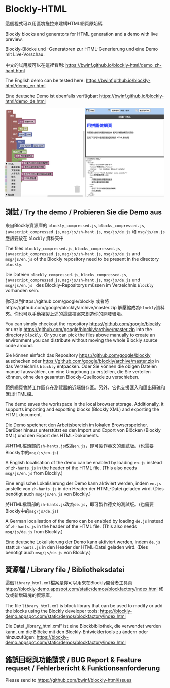 # Blockly-HTML

這個程式可以用區塊拖拉來建構HTML網頁原始碼

Blockly blocks and generators for HTML generation and a demo with live preview.

Blockly-Blöcke und -Generatoren zur HTML-Generierung und eine Demo mit Live-Vorschau.


中文的試用版可以在這裡看到: https://bwinf.github.io/blockly-html/demo_zh-hant.html

The English demo can be tested here: https://bwinf.github.io/blockly-html/demo_en.html

Eine deutsche Demo ist ebenfalls verfügbar: https://bwinf.github.io/blockly-html/demo_de.html


<img src="screenshot.png" width="500" alt="Screenshot" />


## 測試 / Try the demo / Probieren Sie die Demo aus

來自Blockly資源庫的 `blockly_compressed.js`, `blocks_compressed.js`, `javascript_compressed.js`, `msg/js/zh-hant.js`, `msg/js/de.js` 和 `msg/js/en.js ` 應該要放在 `blockly` 資料夾中

The files `blockly_compressed.js`, `blocks_compressed.js`, `javascript_compressed.js`,  `msg/js/zh-hant.js`, `msg/js/de.js` and `msg/js/en.js` of the Blockly repository need to be present in the directory `blockly`.

Die Dateien `blockly_compressed.js`, `blocks_compressed.js`, `javascript_compressed.js`, `msg/js/zh-hant.js`, `msg/js/de.js` und `msg/js/en.js ` des Blockly-Repositorys müssen im Verzeichnis `blockly` vorhanden sein.


你可以到https://github.com/google/blockly 或者將https://github.com/google/blockly/archive/master.zip 解壓縮成為`blockly`資料夾。你也可以手動複製上述的這些檔案來創造你的開發環境。

You can simply checkout the repository https://github.com/google/blockly or unzip https://github.com/google/blockly/archive/master.zip into the directory `blockly`. Or you can pick the files above manually to create an environment you can distribute without moving the whole Blockly source code around.

Sie können einfach das Repository https://github.com/google/blockly auschecken oder https://github.com/google/blockly/archive/master.zip in das Verzeichnis `blockly` entpacken.
Oder Sie können die obigen Dateien manuell auswählen, um eine Umgebung zu erstellen, die Sie verteilen können, ohne den gesamten Blockly-Quellcode zu verschieben.


範例網頁會將工作區存在瀏覽器的近端儲存區。另外，它也支援匯入和匯出磚磈和匯出HTML檔。

The demo saves the workspace in the local browser storage. 
Additionally, it supports importing and exporting blocks (Blockly XML) and exporting the HTML document.

Die Demo speichert den Arbeitsbereich im lokalen Browserspeicher.
Darüber hinaus unterstützt es den Import und Export von Blöcken (Blockly XML) und den Export des HTML-Dokuments.


將HTML檔頭部的`zh-hants.js`改為`en.js`，即可製作英文的測試版。(也需要Blockly中的`msg/js/en.js`)

A English localisation of the demo can be enabled by loading `en.js` instead of `zh-hants.js` in the header of the HTML file. (This also needs `msg/js/en.js` from Blockly.)

Eine englische Lokalisierung der Demo kann aktiviert werden, indem `en.js` anstelle von `zh-hants.js` in den Header der HTML-Datei geladen wird. (Dies benötigt auch `msg/js/en.js` von Blockly.)


將HTML檔頭部的`zh-hants.js`改為`de.js`，即可製作德文的測試版。(也需要Blockly中的`msg/js/de.js`)

A German localisation of the demo can be enabled by loading `de.js` instead of `zh-hants.js` in the header of the HTML file. (This also needs `msg/js/de.js` from Blockly.)

Eine deutsche Lokalisierung der Demo kann aktiviert werden, indem `de.js` statt `zh-hants.js` in den Header der HTML-Datei geladen wird. (Dies benötigt auch `msg/js/de.js` von Blockly.)


## 資源檔 / Library file / Bibliotheksdatei

這個`library_html.xml`檔案是你可以用來在Blockly開發者工具頁 https://blockly-demo.appspot.com/static/demos/blockfactory/index.html 修改或新增磚塊的資源庫。

The file `library_html.xml` is block library that can be used to modify or add the blocks using the Blockly developer tools: https://blockly-demo.appspot.com/static/demos/blockfactory/index.html

Die Datei „library_html.xml“ ist eine Blockbibliothek, die verwendet werden kann, um die Blöcke mit den Blockly-Entwicklertools zu ändern oder hinzuzufügen: https://blockly-demo.appspot.com/static/demos/blockfactory/index.html


## 錯誤回報與功能請求 / BUG Report & Feature requset / Fehlerbericht & Funktionsanforderung

Please send to https://github.com/bwinf/blockly-html/issues 
